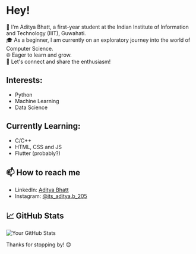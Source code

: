 # Hey!

👋 I'm Aditya Bhatt, a first-year student at the Indian Institute of Information and Technology (IIIT), Guwahati.   
🎓 As a beginner, I am currently on an exploratory journey into the world of Computer Science.   
🌐 Eager to learn and grow.   
🚀 Let's connect and share the enthusiasm!   

## Interests:
- Python
- Machine Learning
- Data Science


## Currently Learning:
- C/C++
- HTML, CSS and JS
- Flutter (probably?)


## 📫 How to reach me

- LinkedIn: [Aditya Bhatt](www.linkedin.com/in/adityabhatt205)
- Instagram: [@its_aditya.b_205](https://www.instagram.com/its_aditya.b_205/)


## 📈 GitHub Stats

![Your GitHub Stats](https://github-readme-stats.vercel.app/api?username=adityabhatt205&show_icons=true&hide=issues&count_private=true)

Thanks for stopping by! 😊

